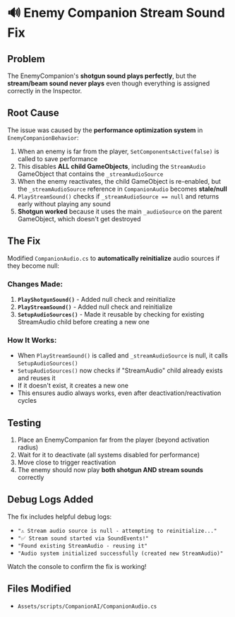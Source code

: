 # 🔊 Enemy Companion Stream Sound Fix

## Problem
The EnemyCompanion's **shotgun sound plays perfectly**, but the **stream/beam sound never plays** even though everything is assigned correctly in the Inspector.

## Root Cause
The issue was caused by the **performance optimization system** in `EnemyCompanionBehavior`:

1. When an enemy is far from the player, `SetComponentsActive(false)` is called to save performance
2. This disables **ALL child GameObjects**, including the `StreamAudio` GameObject that contains the `_streamAudioSource`
3. When the enemy reactivates, the child GameObject is re-enabled, but the `_streamAudioSource` reference in `CompanionAudio` becomes **stale/null**
4. `PlayStreamSound()` checks if `_streamAudioSource == null` and returns early without playing any sound
5. **Shotgun worked** because it uses the main `_audioSource` on the parent GameObject, which doesn't get destroyed

## The Fix
Modified `CompanionAudio.cs` to **automatically reinitialize** audio sources if they become null:

### Changes Made:

1. **`PlayShotgunSound()`** - Added null check and reinitialize
2. **`PlayStreamSound()`** - Added null check and reinitialize  
3. **`SetupAudioSources()`** - Made it reusable by checking for existing StreamAudio child before creating a new one

### How It Works:
- When `PlayStreamSound()` is called and `_streamAudioSource` is null, it calls `SetupAudioSources()`
- `SetupAudioSources()` now checks if "StreamAudio" child already exists and reuses it
- If it doesn't exist, it creates a new one
- This ensures audio always works, even after deactivation/reactivation cycles

## Testing
1. Place an EnemyCompanion far from the player (beyond activation radius)
2. Wait for it to deactivate (all systems disabled for performance)
3. Move close to trigger reactivation
4. The enemy should now play **both shotgun AND stream sounds** correctly

## Debug Logs Added
The fix includes helpful debug logs:
- `"⚠️ Stream audio source is null - attempting to reinitialize..."`
- `"✅ Stream sound started via SoundEvents!"`
- `"Found existing StreamAudio - reusing it"`
- `"Audio system initialized successfully (created new StreamAudio)"`

Watch the console to confirm the fix is working!

## Files Modified
- `Assets/scripts/CompanionAI/CompanionAudio.cs`
